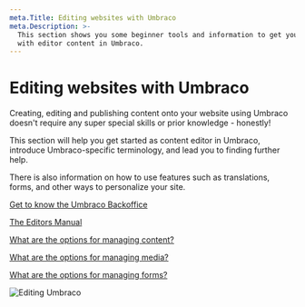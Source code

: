 ```yaml
---
meta.Title: Editing websites with Umbraco
meta.Description: >-
  This section shows you some beginner tools and information to get you started
  with editor content in Umbraco.
---
```


# Editing websites with Umbraco

Creating, editing and publishing content onto your website using Umbraco doesn't require any super special skills or prior knowledge - honestly!

This section will help you get started as content editor in Umbraco, introduce Umbraco-specific terminology, and lead you to finding further help.

There is also information on how to use features such as translations, forms, and other ways to personalize your site.

[Get to know the Umbraco Backoffice](broken-reference)

[The Editors Manual](../umbraco-cms/tutorials/editors-manual/)

[What are the options for managing content?](../umbraco-cms/tutorials/editors-manual/working-with-content/)

[What are the options for managing media?](../umbraco-cms/tutorials/editors-manual/media-management/)

[What are the options for managing forms?](../umbraco-forms/editor/)

![Editing Umbraco](images/umbraco\_8\_2\_A.png)
